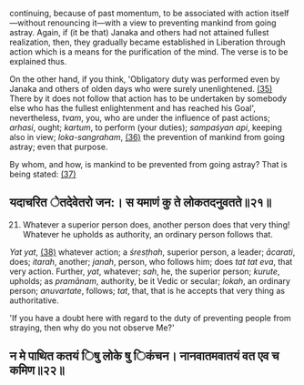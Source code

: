 continuing, because of past momentum, to be associated with action itself—without renouncing it—with a view to preventing mankind from going astray. Again, if (it be that) Janaka and others had not attained fullest realization, then, they gradually became established in Liberation through action which is a means for the purification of the mind. The verse is to be explained thus.

On the other hand, if you think, 'Obligatory duty was performed even by Janaka and others of olden days who were surely unenlightened. [\(35\)](#page--1-0) There by it does not follow that action has to be undertaken by somebody else who has the fullest enlightenment and has reached his Goal', nevertheless, *tvam*, you, who are under the influence of past actions; *arhasi*, ought; *kartum*, to perform (your duties); *sampaśyan api*, keeping also in view; *loka-sangraham*, [\(36\)](#page--1-1) the prevention of mankind from going astray; even that purpose.

By whom, and how, is mankind to be prevented from going astray? That is being stated: [\(37\)](#page--1-2)

## यदाचरित ेतदेवेतरो जन:। स यमाणं कु ते लोकतदनुवतते॥२१॥

21. Whatever a superior person does, another person does that very thing! Whatever he upholds as authority, an ordinary person follows that.

*Yat yat*, [\(38\)](#page--1-3) whatever action; a *śresṭhah*, superior person, a leader; *ācarati*, does; *itarah*, another; *janah*, person, who follows him; does *tat tat eva*, that very action. Further, *yat*, whatever; *sah*, he, the superior person; *kurute*, upholds; as *pramānam*, authority, be it Vedic or secular; *lokah*, an ordinary person; *anuvartate*, follows; *tat*, that, that is he accepts that very thing as authoritative.

'If you have a doubt here with regard to the duty of preventing people from straying, then why do you not observe Me?'

## न मे पाथित कतयं िषु लोके षु िकंचन। नानवातमवातयं वत एव च कमिण॥२२॥